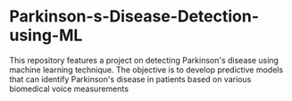 # Parkinson-s-Disease-Detection-using-ML
This repository features a project on detecting Parkinson's disease using machine learning technique. The objective is to develop predictive models that can identify Parkinson's disease in patients based on various biomedical voice measurements
